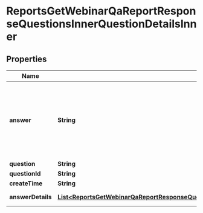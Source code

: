 

# ReportsGetWebinarQaReportResponseQuestionsInnerQuestionDetailsInner


## Properties

| Name | Type | Description | Notes |
|------------ | ------------- | ------------- | -------------|
|**answer** | **String** | The given answer. If this is a live answer, the value is &#39;live answered&#39;. **Note:** All answers will be returned together and separated by semicolons. For more detailed answer information, please see the \&quot;answer_details\&quot; field. |  [optional] |
|**question** | **String** | Asked question. |  [optional] |
|**questionId** | **String** | Question UUID. |  [optional] |
|**createTime** | **String** | Question creation time. |  [optional] |
|**answerDetails** | [**List&lt;ReportsGetWebinarQaReportResponseQuestionsInnerQuestionDetailsInnerAnswerDetailsInner&gt;**](ReportsGetWebinarQaReportResponseQuestionsInnerQuestionDetailsInnerAnswerDetailsInner.md) | Array of answers from user. |  [optional] |



